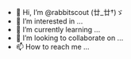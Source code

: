 - 👋 Hi, I’m @rabbitscout (廿_廿†)ゞ
- 👀 I’m interested in ...
- 🌱 I’m currently learning ...
- 💞️ I’m looking to collaborate on ...
- 📫 How to reach me ...

<!---
rabbitscout/rabbitscout is a ✨ special ✨ repository because its `README.md` (this file) appears on your GitHub profile.
You can click the Preview link to take a look at your changes.
--->
